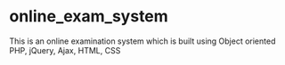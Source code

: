 # online_exam_system
This is an online examination system which is built using Object oriented PHP, jQuery, Ajax, HTML, CSS
